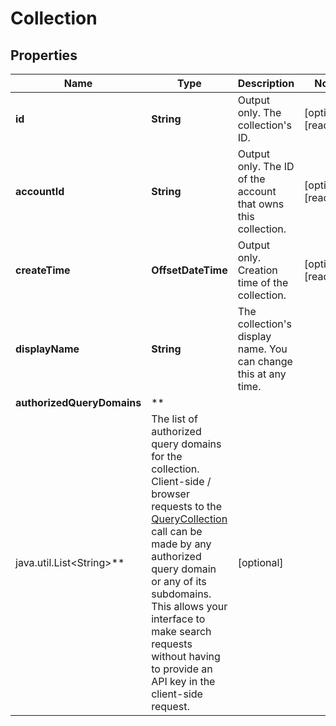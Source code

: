 # Collection

## Properties

Name | Type | Description | Notes
------------ | ------------- | ------------- | -------------
**id** | **String** | Output only. The collection&#39;s ID. |  [optional] [readonly]
**accountId** | **String** | Output only. The ID of the account that owns this collection. |  [optional] [readonly]
**createTime** | **OffsetDateTime** | Output only. Creation time of the collection. |  [optional] [readonly]
**displayName** | **String** | The collection&#39;s display name. You can change this at any time. |
**authorizedQueryDomains** | **
java.util.List&lt;String&gt;** | The list of authorized query domains for the collection. Client-side / browser requests to the [QueryCollection](/api#operation/QueryCollection) call can be made by any authorized query domain or any of its subdomains. This allows your interface to make search requests without having to provide an API key in the client-side request. |  [optional]



